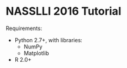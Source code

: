 # NASSLLI 2016 Tutorial

Requirements:

* Python 2.7+, with libraries:
    - NumPy
    - Matplotlib
* R 2.0+

